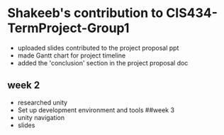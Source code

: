 # Shakeeb's contribution to CIS434-TermProject-Group1
- uploaded slides contributed to the project proposal ppt
- made Gantt chart for project timeline
- added the 'conclusion' section in the project proposal doc
## week 2
- researched unity 
- Set up development environment and tools
##week 3
- unity navigation
- slides 
